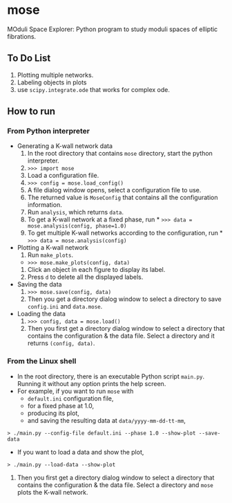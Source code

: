 # mose

MOduli Space Explorer: Python program to study moduli spaces of elliptic fibrations.

## To Do List
1. Plotting multiple networks.
1. Labeling objects in plots
1. use ```scipy.integrate.ode``` that works for complex ode.

## How to run

### From Python interpreter
* Generating a K-wall network data
  1. In the root directory that contains ```mose``` directory, start the python interpreter.
  1. ```>>> import mose```
  1. Load a configuration file.
    1. ```>>> config = mose.load_config()```
    1. A file dialog window opens, select a configuration file to use.
    1. The returned value is ```MoseConfig``` that contains all the configuration information.
  1. Run ```analysis```, which returns ```data```.
    1. To get a K-wall network at a fixed phase, run
      * ```>>> data = mose.analysis(config, phase=1.0)```
    1. To get multiple K-wall networks according to the configuration, run
      * ```>>> data = mose.analysis(config)```
* Plotting a K-wall network
  1. Run ```make_plots```.
    * ```>>> mose.make_plots(config, data)```
  1. Click an object in each figure to display its label.
  1. Press ```d``` to delete all the displayed labels.
* Saving the data
  1. ```>>> mose.save(config, data)```
  1. Then you get a directory dialog window to select a directory to save ```config.ini``` and ```data.mose```.
* Loading the data
  1. ```>>> config, data = mose.load()```
  1. Then you first get a directory dialog window to select a directory that contains the configuration & the data file. Select a directory and it returns ```(config, data)```.

### From the Linux shell
* In the root directory, there is an executable Python script ```main.py```. Running it without any option prints the help screen.
* For example, if you want to run ```mose``` with
  * ```default.ini``` configuration file, 
  * for a fixed phase at 1.0, 
  * producing its plot,
  * and saving the resulting data at ```data/yyyy-mm-dd-tt-mm```,
```
> ./main.py --config-file default.ini --phase 1.0 --show-plot --save-data
```
* If you want to load a data and show the plot, 
```
> ./main.py --load-data --show-plot
```
  1. Then you first get a directory dialog window to select a directory that contains the configuration & the data file. Select a directory and ```mose``` plots the K-wall network.
